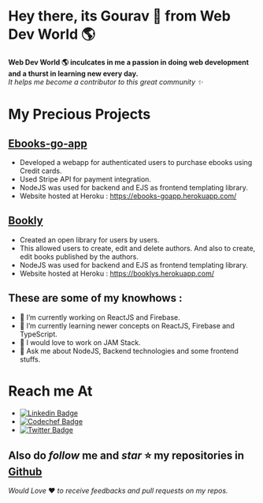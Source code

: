 # Hey there, its Gourav 👋 from Web Dev World 🌎

**Web Dev World 🌎 inculcates in me a passion in doing web development and a thurst in learning new every day.**  
*It helps me become a contributor to this great community ✨*

# My Precious Projects

## [Ebooks-go-app](https://github.com/gouravkhator/Ebooks-go-app)  
* Developed a webapp for authenticated users to purchase ebooks using Credit cards.
* Used Stripe API for payment integration.
* NodeJS was used for backend and EJS as frontend templating library.
* Website hosted at Heroku : https://ebooks-goapp.herokuapp.com/

## [Bookly](https://github.com/gouravkhator/Bookly)


* Created an open library for users by users.
* This allowed users to create, edit and delete authors. And also to create, edit books published by the authors.
* NodeJS was used for backend and EJS as frontend templating library.
* Website hosted at Heroku : https://booklys.herokuapp.com/


## These are some of my knowhows : 

- 🔭 I’m currently working on ReactJS and Firebase.
- 🌱 I’m currently learning newer concepts on ReactJS, Firebase and TypeScript.
- 📝 I would love to work on JAM Stack.
- 💬 Ask me about NodeJS, Backend technologies and some frontend stuffs.

# Reach me At

* [![Linkedin Badge](https://img.shields.io/badge/-Gourav_Khator-blue?style=flat-circle&logo=Linkedin&logoColor=white&link=https://www.linkedin.com/in/gourav-khator-b2a483163/)](https://www.linkedin.com/in/gourav-khator-b2a483163/)
* [![Codechef Badge](https://img.shields.io/badge/-Gourav_Khator-brown?style=flat-circle&logo=Codechef&logoColor=white&link=https://www.codechef.com/users/gourav_khator)](https://www.codechef.com/users/gourav_khator)
* [![Twitter Badge](https://img.shields.io/badge/-Gourav_Khator-darkgreen?style=flat-circle&logo=Twitter&logoColor=white&link=https://twitter.com/gourav_khator)](https://twitter.com/gourav_khator)

## Also do *follow* me and *star* ⭐ my repositories in [Github](https://github.com/gouravkhator)

*Would Love* ❤️ *to receive feedbacks and pull requests on my repos.*
